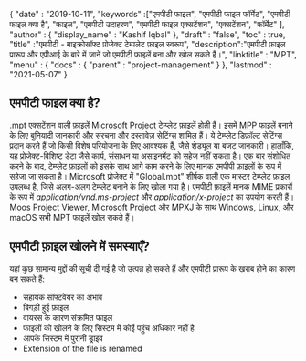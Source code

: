 {
  "date" : "2019-10-11",
  "keywords" :["एमपीटी फाइल", "एमपीटी फाइल फॉर्मेट", "एमपीटी फाइल क्या है", "फाइल", "एमपीटी उदाहरण", "एमपीटी फाइल एक्सटेंशन", "एक्सटेंशन", "फॉर्मेट" ],
  "author" : {
    "display_name" : "Kashif Iqbal"
},
  "draft" : "false",
  "toc" : true,
  "title" :"एमपीटी - माइक्रोसॉफ्ट प्रोजेक्ट टेम्पलेट फ़ाइल स्वरूप",
  "description":"एमपीटी फ़ाइल प्रारूप और एपीआई के बारे में जानें जो एमपीटी फाइलें बना और खोल सकते हैं।",
  "linktitle" : "MPT",
  "menu" : {
    "docs" : {
      "parent" : "project-management"
}
},
  "lastmod" : "2021-05-07"
}

## एमपीटी फाइल क्या है? ##

.mpt एक्सटेंशन वाली फ़ाइलें [Microsoft Project](https://products.office.com/en-us/project/project-and-portfolio-management-software) टेम्प्लेट फ़ाइलें होती हैं। इसमें [MPP](/hi/project-management/mpp/) फाइलें बनाने के लिए बुनियादी जानकारी और संरचना और दस्तावेज़ सेटिंग्स शामिल हैं। ये टेम्प्लेट डिफ़ॉल्ट सेटिंग्स प्रदान करते हैं जो किसी विशेष परियोजना के लिए आवश्यक हैं, जैसे शेड्यूल या बजट जानकारी। हालाँकि, यह प्रोजेक्ट-विशिष्ट डेटा जैसे कार्य, संसाधन या असाइनमेंट को सहेज नहीं सकता है। एक बार संशोधित करने के बाद, टेम्प्लेट फ़ाइलों को इसके साथ आगे काम करने के लिए मानक एमपीपी फ़ाइलों के रूप में सहेजा जा सकता है। Microsoft प्रोजेक्ट में "Global.mpt" शीर्षक वाली एक मास्टर टेम्प्लेट फ़ाइल उपलब्ध है, जिसे अलग-अलग टेम्प्लेट बनाने के लिए खोला गया है। एमपीटी फ़ाइलें मानक MIME प्रकारों के रूप में *application/vnd.ms-project* और *application/x-project* का उपयोग करती हैं। Moos Project Viewer, Microsoft Project और MPXJ के साथ Windows, Linux, और macOS सभी MPT फाइलें खोल सकते हैं।

## एमपीटी फ़ाइल खोलने में समस्याएँ? ##

यहां कुछ सामान्य मुद्दों की सूची दी गई है जो उत्पन्न हो सकते हैं और एमपीटी प्रारूप के खराब होने का कारण बन सकते हैं:

* सहायक सॉफ्टवेयर का अभाव
* बिगड़ी हुई फ़ाइल
* वायरस के कारण संक्रमित फाइल
* फाइलों को खोलने के लिए सिस्टम में कोई पहुंच अधिकार नहीं है
* आपके सिस्टम में पुरानी ड्राइव
 *   Extension of the file is renamed
